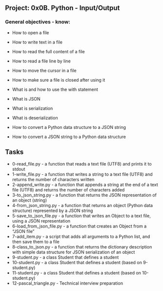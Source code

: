 
## Project: 0x0B. Python - Input/Output
### General objectives - know:
- How to open a file

- How to write text in a file

- How to read the full content of a file

- How to read a file line by line

- How to move the cursor in a file

- How to make sure a file is closed after using it

- What is and how to use the with statement

- What is JSON

- What is serialization

- What is deserialization

- How to convert a Python data structure to a JSON string

- How to convert a JSON string to a Python data structure

## Tasks
- 0-read_file.py - a function that reads a text file (UTF8) and prints it to stdout
- 1-write_file.py - a function that writes a string to a text file (UTF8) and returns the number of characters written
- 2-append_write.py - a function that appends a string at the end of a text file (UTF8) and returns the number of characters added
- 3-to_json_string.py - a function that returns the JSON representation of an object (string)
- 4-from_json_string.py - a function that returns an object (Python data structure) represented by a JSON string
- 5-save_to_json_file.py - a function that writes an Object to a text file, using a JSON representation
- 6-load_from_json_file.py - a function that creates an Object from a “JSON file”
- 7-add_item.py - a script that adds all arguments to a Python list, and then save them to a file
- 8-class_to_json.py - a function that returns the dictionary description with simple data structure for JSON serialization of an object
- 9-student.py - a class Student that defines a student
- 10-student.py - a class Student that defines a student (based on 9-student.py)
- 11-student.py - a class Student that defines a student (based on 10-student.py)
- 12-pascal_triangle.py - Technical interview preparation
